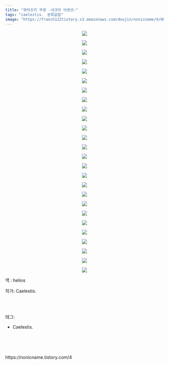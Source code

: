 ```yaml
---
title: "와타츠키 무쌍 -샤크라 어센션-"
tags: "caelestis． 분류없음"
image: "https://franch122tistory.s3.amazonaws.com/doujin/nonicname/4/001.jpg"
---
```

<div class="article">
<div class="tt_article_useless_p_margin"><p style="text-align: center; clear: none; float: none;"><img src="{{ site.imgserver8 }}/nonicname/4/001.jpg"/></p><p style="text-align: center; clear: none; float: none;"><img src="{{ site.imgserver8 }}/nonicname/4/002.jpg"/></p><p style="text-align: center; clear: none; float: none;"><img src="{{ site.imgserver8 }}/nonicname/4/003.jpg"/></p><p style="text-align: center; clear: none; float: none;"><img src="{{ site.imgserver8 }}/nonicname/4/004.jpg"/></p><p style="text-align: center; clear: none; float: none;"><img src="{{ site.imgserver8 }}/nonicname/4/005.jpg"/></p><p style="text-align: center; clear: none; float: none;"><img src="{{ site.imgserver8 }}/nonicname/4/006.jpg"/></p><p style="text-align: center; clear: none; float: none;"><img src="{{ site.imgserver8 }}/nonicname/4/007.jpg"/></p><p style="text-align: center; clear: none; float: none;"><img src="{{ site.imgserver8 }}/nonicname/4/008.jpg"/></p><p style="text-align: center; clear: none; float: none;"><img src="{{ site.imgserver8 }}/nonicname/4/009.jpg"/></p><p style="text-align: center; clear: none; float: none;"><img src="{{ site.imgserver8 }}/nonicname/4/010.jpg"/></p><p style="text-align: center; clear: none; float: none;"><img src="{{ site.imgserver8 }}/nonicname/4/011.jpg"/></p><p style="text-align: center; clear: none; float: none;"><img src="{{ site.imgserver8 }}/nonicname/4/012.jpg"/></p><p style="text-align: center; clear: none; float: none;"><img src="{{ site.imgserver8 }}/nonicname/4/013.jpg"/></p><p style="text-align: center; clear: none; float: none;"><img src="{{ site.imgserver8 }}/nonicname/4/014.jpg"/></p><p style="text-align: center; clear: none; float: none;"><img src="{{ site.imgserver8 }}/nonicname/4/015.jpg"/></p><p style="text-align: center; clear: none; float: none;"><img src="{{ site.imgserver8 }}/nonicname/4/016.jpg"/></p><p style="text-align: center; clear: none; float: none;"><img src="{{ site.imgserver8 }}/nonicname/4/017.jpg"/></p><p style="text-align: center; clear: none; float: none;"><img src="{{ site.imgserver8 }}/nonicname/4/018.jpg"/></p><p style="text-align: center; clear: none; float: none;"><img src="{{ site.imgserver8 }}/nonicname/4/019.jpg"/></p><p style="text-align: center; clear: none; float: none;"><img src="{{ site.imgserver8 }}/nonicname/4/020.jpg"/></p><p style="text-align: center; clear: none; float: none;"><img src="{{ site.imgserver8 }}/nonicname/4/021.jpg"/></p><p style="text-align: center; clear: none; float: none;"><img src="{{ site.imgserver8 }}/nonicname/4/022.jpg"/></p><p style="text-align: center; clear: none; float: none;"><img src="{{ site.imgserver8 }}/nonicname/4/023.jpg"/></p><p style="text-align: center; clear: none; float: none;"><img src="{{ site.imgserver8 }}/nonicname/4/024.jpg"/></p><p style="text-align: center; clear: none; float: none;"><img src="{{ site.imgserver8 }}/nonicname/4/025.jpg"/></p><p style="text-align: center; clear: none; float: none;"><img src="{{ site.imgserver8 }}/nonicname/4/026.jpg"/></p><p>역 : helios<br/></p></div>
<p>작가: Caelestis.</p><br/>
</div><br/>
<div class="tagTrail">
<p>태그: </p>
<ul>
<li>Caelestis.</li>
</ul>
</div><br/>
<div class="cb_lstcomment">
</div><br/>

<br/>
<p id="refer">https://nonicname.tistory.com/4</p>
<br/>

